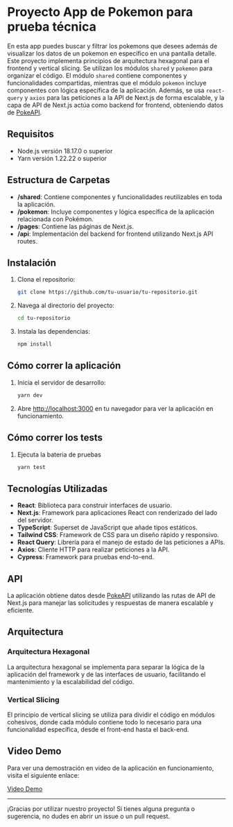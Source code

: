 # Proyecto App de Pokemon para prueba técnica

En esta app puedes buscar y filtrar los pokemons que desees además de visualizar los datos de un pokemon en específico en una pantalla detalle. Este proyecto implementa principios de arquitectura hexagonal para el frontend y vertical slicing. Se utilizan los módulos `shared` y `pokemon` para organizar el código. El módulo `shared` contiene componentes y funcionalidades compartidas, mientras que el módulo `pokemon` incluye componentes con lógica específica de la aplicación. Además, se usa `react-query` y `axios` para las peticiones a la API de Next.js de forma escalable, y la capa de API de Next.js actúa como backend for frontend, obteniendo datos de [PokeAPI](https://pokeapi.co/).

## Requisitos

- Node.js versión 18.17.0 o superior
- Yarn versión 1.22.22 o superior

## Estructura de Carpetas

- **/shared**: Contiene componentes y funcionalidades reutilizables en toda la aplicación.
- **/pokemon**: Incluye componentes y lógica específica de la aplicación relacionada con Pokémon.
- **/pages**: Contiene las páginas de Next.js.
- **/api**: Implementación del backend for frontend utilizando Next.js API routes.

## Instalación

1. Clona el repositorio:
   ```bash
   git clone https://github.com/tu-usuario/tu-repositorio.git
   ```
2. Navega al directorio del proyecto:
   ```bash
   cd tu-repositorio
   ```
3. Instala las dependencias:
   ```bash
   npm install
   ```

## Cómo correr la aplicación

1. Inicia el servidor de desarrollo:
   ```bash
   yarn dev
   ```
2. Abre [http://localhost:3000](http://localhost:3000) en tu navegador para ver la aplicación en funcionamiento.

## Cómo correr los tests

1. Ejecuta la bateria de pruebas
   ```bash
   yarn test
   ```

## Tecnologías Utilizadas

- **React**: Biblioteca para construir interfaces de usuario.
- **Next.js**: Framework para aplicaciones React con renderizado del lado del servidor.
- **TypeScript**: Superset de JavaScript que añade tipos estáticos.
- **Tailwind CSS**: Framework de CSS para un diseño rápido y responsivo.
- **React Query**: Librería para el manejo de estado de las peticiones a APIs.
- **Axios**: Cliente HTTP para realizar peticiones a la API.
- **Cypress**: Framework para pruebas end-to-end.

## API

La aplicación obtiene datos desde [PokeAPI](https://pokeapi.co/) utilizando las rutas de API de Next.js para manejar las solicitudes y respuestas de manera escalable y eficiente.

## Arquitectura

### Arquitectura Hexagonal

La arquitectura hexagonal se implementa para separar la lógica de la aplicación del framework y de las interfaces de usuario, facilitando el mantenimiento y la escalabilidad del código.

### Vertical Slicing

El principio de vertical slicing se utiliza para dividir el código en módulos cohesivos, donde cada módulo contiene todo lo necesario para una funcionalidad específica, desde el front-end hasta el back-end.

## Video Demo

Para ver una demostración en video de la aplicación en funcionamiento, visita el siguiente enlace:

[Video Demo](https://vimeo.com/980334346?share=copy)

---

¡Gracias por utilizar nuestro proyecto! Si tienes alguna pregunta o sugerencia, no dudes en abrir un issue o un pull request.
